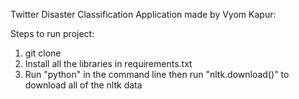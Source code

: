 Twitter Disaster Classification Application made by Vyom Kapur: 


Steps to run project:

1) git clone
2) Install all the libraries in requirements.txt
3) Run "python" in the command line then run "nltk.download()" to download all of the nltk data
